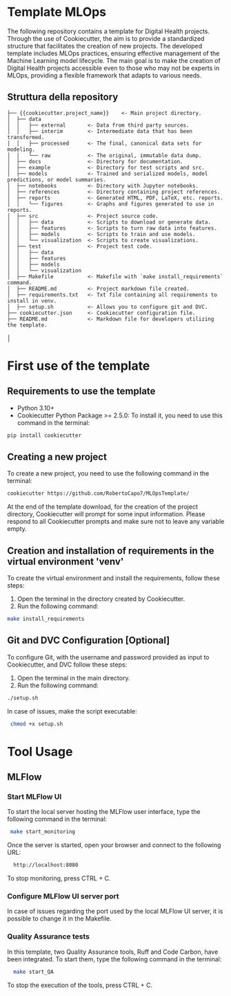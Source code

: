 # Template MLOps
The following repository contains a template for Digital Health projects. Through the use of Cookiecutter, the aim is to provide a standardized structure that facilitates the creation of new projects. The developed template includes MLOps practices, ensuring effective management of the Machine Learning model lifecycle. The main goal is to make the creation of Digital Health projects accessible even to those who may not be experts in MLOps, providing a flexible framework that adapts to various needs.

## Struttura della repository
```
├── {{cookiecutter.project_name}}    <- Main project directory.
│  ├── data
│  │   ├── external       <- Data from third party sources.
│  │   ├── interim        <- Intermediate data that has been transformed.
│  │   ├── processed      <- The final, canonical data sets for modeling.
│  │   └── raw            <- The original, immutable data dump.
│  ├── docs               <- Directory for documentation.
│  ├── example            <- Directory for test scripts and src.
│  ├── models             <- Trained and serialized models, model predictions, or model summaries.
│  ├── notebooks          <- Directory with Jupyter notebooks.
│  ├── references         <- Directory containing project references.
│  ├── reports            <- Generated HTML, PDF, LaTeX, etc. reports.
│  │   └── figures        <- Graphs and figures generated to use in reports.
│  ├── src                <- Project source code.
│  │   ├── data           <- Scripts to download or generate data.
│  │   ├── features       <- Scripts to turn raw data into features.
│  │   ├── models         <- Scripts to train and use models.        
│  │   └── visualization  <- Scripts to create visualizations.
│  ├── test               <- Project test code.
│  │   ├── data           
│  │   ├── features       
│  │   ├── models             
│  │   └── visualization  
│  ├── Makefile           <- Makefile with `make install_requirements` command.
│  ├── README.md          <- Project markdown file created.
│  ├── requirements.txt   <- Txt file containing all requirements to install in venv.
│  ├── setup.sh           <- Allows you to configure git and DVC.
├── cookiecutter.json     <- Cookiecutter configuration file.
├── README.md             <- Markdown file for developers utilizing the template.
```
│
# First use of the template
## Requirements to use the template
 - Python 3.10+
 - Cookiecutter Python Package >= 2.5.0: To install it, you need to use this command in the terminal:
 ``` bash
 pip install cookiecutter
```
## Creating a new project
To create a new project, you need to use the following command in the terminal:
 ``` bash
 cookiecutter https://github.com/RobertoCapo7/MLOpsTemplate/  
```
At the end of the template download, for the creation of the project directory, Cookiecutter will prompt for some input information. Please respond to all Cookiecutter prompts and make sure not to leave any variable empty.
## Creation and installation of requirements in the virtual environment 'venv'
To create the virtual environment and install the requirements, follow these steps:
1. Open the terminal in the directory created by Cookiecutter.
2. Run the following command:
 ``` bash
 make install_requirements
```
## Git and DVC Configuration [Optional]
To configure Git, with the username and password provided as input to Cookiecutter, and DVC follow these steps:
1. Open the terminal in the main directory.
2. Run the following command:
 ``` bash
 ./setup.sh
 ```
 In case of issues, make the script executable:
 ``` bash
  chmod +x setup.sh 
 ```

# Tool Usage
## MLFlow
### Start MLFlow UI
To start the local server hosting the MLFlow user interface, type the following command in the terminal:
 ``` bash
  make start_monitoring
 ```
Once the server is started, open your browser and connect to the following URL:
``` bash
  http://localhost:8080
 ```
To stop monitoring, press CTRL + C.
### Configure MLFlow UI server port
In case of issues regarding the port used by the local MLFlow UI server, it is possible to change it in the Makefile.
### Quality Assurance tests
In this template, two Quality Assurance tools, Ruff and Code Carbon, have been integrated. To start them, type the following command in the terminal:
``` bash
  make start_QA
 ```
To stop the execution of the tools, press CTRL + C.